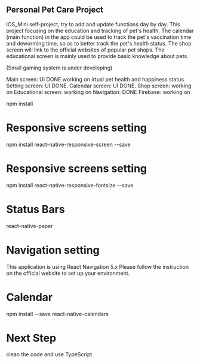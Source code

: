 ## Personal Pet Care Project

IOS_Mini self-project, try to add and update functions day by day.
This project focusing on the education and tracking of pet's health. The calendar (main function) in the app could be used to track the pet's vaccination time and deworming time, so as to better track the pet's health status. The shop screen will link to the official websites of popular pet shops. The educational screen is mainly used to provide basic knowledge about pets.

(Small gaming system is under developing)

Main screen: UI DONE 
            working on irtual pet health and happiness status
Setting screen: UI DONE.
Calendar screen: UI DONE.
Shop screen: working on
Educational screen: working on
Navigation: DONE
Firebase: working on



npm install

# Responsive screens setting
npm install react-native-responsive-screen --save

# Responsive screens setting
npm install react-native-responsive-fontsize --save

# Status Bars
react-native-paper

# Navigation setting
This application is using React Navigation 5.x Please follow the instruction on the official website to set up your environment.

# Calendar
npm install --save react-native-calendars

# Next Step
clean the code and use TypeScript
